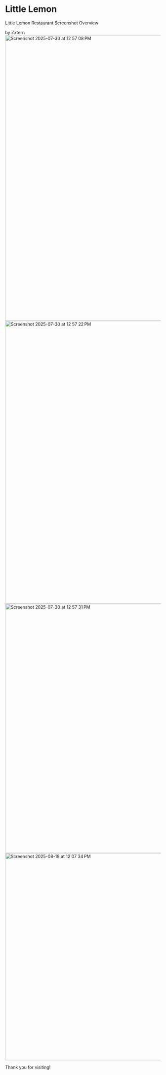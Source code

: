 # Little Lemon

Little Lemon Restaurant
Screenshot Overview

by Zxtern
<img width="1693" height="923" alt="Screenshot 2025-07-30 at 12 57 08 PM" src="https://github.com/user-attachments/assets/9e18ce04-d2ab-4861-a161-887efa660e73" />
<img width="1697" height="914" alt="Screenshot 2025-07-30 at 12 57 22 PM" src="https://github.com/user-attachments/assets/e19645f9-e0ad-4594-b653-ceebdc04ee98" />
<img width="1696" height="805" alt="Screenshot 2025-07-30 at 12 57 31 PM" src="https://github.com/user-attachments/assets/ded3e6d6-4017-4fef-b116-f69b7289a7fe" />
<img width="1432" height="669" alt="Screenshot 2025-08-18 at 12 07 34 PM" src="https://github.com/user-attachments/assets/2473ce0f-ce42-471f-abab-acb9128cb352" />


Thank you for visiting!
